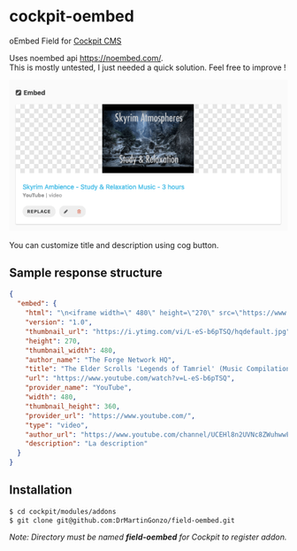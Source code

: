 # cockpit-oembed

oEmbed Field for [Cockpit CMS](https://github.com/agentejo/cockpit)

Uses noembed api https://noembed.com/.  
This is mostly untested, I just needed a quick solution. Feel free to improve !

![Preview](preview.png)

You can customize title and description using cog button.

## Sample response structure

```json
{
  "embed": {
    "html": "\n<iframe width=\" 480\" height=\"270\" src=\"https://www.youtube.com/embed/L-eS-b6pTSQ?feature=oembed\" frameborder=\"0\" allowfullscreen=\"allowfullscreen\"></iframe>\n",
    "version": "1.0",
    "thumbnail_url": "https://i.ytimg.com/vi/L-eS-b6pTSQ/hqdefault.jpg",
    "height": 270,
    "thumbnail_width": 480,
    "author_name": "The Forge Network HQ",
    "title": "The Elder Scrolls 'Legends of Tamriel' (Music Compilation) (Morrowind, Oblivion & Skyrim)",
    "url": "https://www.youtube.com/watch?v=L-eS-b6pTSQ",
    "provider_name": "YouTube",
    "width": 480,
    "thumbnail_height": 360,
    "provider_url": "https://www.youtube.com/",
    "type": "video",
    "author_url": "https://www.youtube.com/channel/UCEHl8n2UVNc8ZWuhwwF8Ukg",
    "description": "La description"
  }
}
```

## Installation

```
$ cd cockpit/modules/addons
$ git clone git@github.com:DrMartinGonzo/field-oembed.git
```

_Note: Directory must be named **field-oembed** for Cockpit to register addon._
